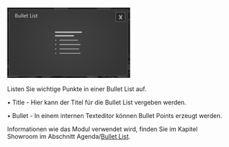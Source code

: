 
![BulletListModul](../img/Manager/Module/Bullet_List_Module.PNG) 

Listen Sie wichtige Punkte in einer Bullet List auf.

•    Title - Hier kann der Titel für die Bullet List vergeben werden. 



•    Bullet - In einem internen Texteditor können Bullet Points erzeugt werden. 


Informationen wie das Modul verwendet wird, finden Sie im Kapitel Showroom im Abschnitt Agenda/[Bullet List](/agendaalternate/#bullet-list).
